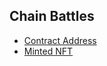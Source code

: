 ## Chain Battles

- [Contract Address](https://mumbai.polygonscan.com/address/0xF0033c73a3C655997f84271fE4656CE19D246e70)
- [Minted NFT](https://testnets.opensea.io/assets/mumbai/0xf0033c73a3c655997f84271fe4656ce19d246e70/1/)